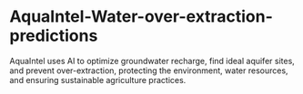 # AquaIntel-Water-over-extraction-predictions
AquaIntel uses AI to optimize groundwater recharge, find ideal aquifer sites, and prevent over-extraction, protecting the environment, water resources, and ensuring sustainable agriculture practices.
